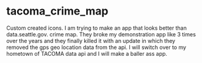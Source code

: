 # tacoma_crime_map

Custom created icons.  I am trying to make an app that looks better than data.seattle.gov. crime map.  They broke my demonstration app like 3 times over the years and they finally killed it with an update in which they removed the gps geo location data from the api.  I will switch over to my hometown of TACOMA data api and I will make a baller ass app.  